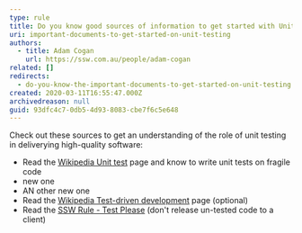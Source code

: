 ```yaml
---
type: rule
title: Do you know good sources of information to get started with Unit Testing?
uri: important-documents-to-get-started-on-unit-testing
authors:
  - title: Adam Cogan
    url: https://ssw.com.au/people/adam-cogan
related: []
redirects:
  - do-you-know-the-important-documents-to-get-started-on-unit-testing
created: 2020-03-11T16:55:47.000Z
archivedreason: null
guid: 93dfc4c7-0db5-4d93-8083-cbe7f6c5e648
---
```

Check out these sources to get an understanding of the role of unit testing in deliverying high-quality software:

<!--endintro-->

* Read the [Wikipedia Unit test](https://www.ssw.com.au/SSW/Redirect/WikipediaUnitTest.htm) page and know to write unit tests on fragile code
* new one
* AN other new one
* Read the [Wikipedia Test-driven development](https://www.ssw.com.au/SSW/Redirect/WikipediaTest-drivenDevelopment.htm) page (optional)
* Read the [SSW Rule - Test Please](/conduct-a-test-please-internally-and-then-with-the-client) (don't release un-tested code to a client)
